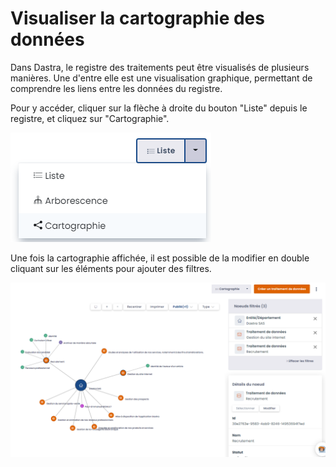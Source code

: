 # Visualiser la cartographie des données

Dans Dastra, le registre des traitements peut être visualisés de plusieurs manières. Une d'entre elle est une visualisation graphique, permettant de comprendre les liens entre les données du registre.

Pour y accéder, cliquer sur la flèche à droite du bouton "Liste" depuis le registre, et cliquez sur "Cartographie".

![Menu d&#xE9;roulant](../../.gitbook/assets/image%20%28172%29.png)

Une fois la cartographie affichée, il est possible de la modifier en double cliquant sur les éléments pour ajouter des filtres.

![Exemple de cartographie](../../.gitbook/assets/image%20%28119%29.png)

